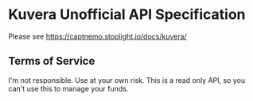 # Kuvera Unofficial API Specification

Please see https://captnemo.stoplight.io/docs/kuvera/

## Terms of Service

I'm not responsible. Use at your own risk. This is a read only API, so you can't use this to manage your funds.